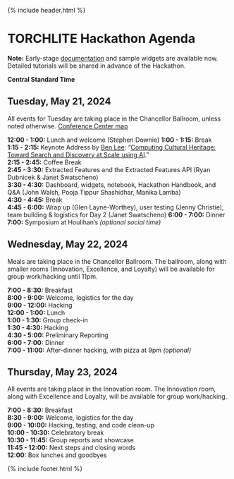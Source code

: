 {% include header.html %}

# TORCHLITE Hackathon Agenda

**Note:** Early-stage [documentation](https://htrc.github.io/torchlite-handbook/) and sample widgets are available now. Detailed tutorials will be shared in advance of the Hackathon.

**Central Standard Time** 

## Tuesday, May 21, 2024
All events for Tuesday are taking place in the Chancellor Ballroom, unless noted otherwise. 
[Conference Center map](https://stayatthei.com/wp-content/uploads/2023/04/event-map.png)

**12:00 - 1:00:** Lunch and welcome (Stephen Downie)
**1:00 - 1:15:** Break  
**1:15 - 2:15:** Keynote Address by [Ben Lee](https://ischool.uw.edu/people/faculty/profile/bcgl): “[Computing Cultural Heritage: Toward Search and Discovery at Scale using AI](lee.md).”  
**2:15  - 2:45:** Coffee Break  
**2:45 - 3:30:** Extracted Features and the Extracted Features API (Ryan Dubnicek & Janet Swatscheno)  
**3:30 - 4:30:** Dashboard, widgets, notebook, Hackathon Handbook, and Q&A (John Walsh, Pooja Tippur Shashidhar, Manika Lamba)  
**4:30 - 4:45:** Break  
**4:45 - 6:00:** Wrap up (Glen Layne-Worthey), user testing (Jenny Christie), team building & logistics for Day 2 (Janet Swatscheno) 
**6:00 - 7:00:** Dinner  
**7:00:** Symposium at Houlihan’s *(optional social time)*

## Wednesday, May 22, 2024
Meals are taking place in the Chancellor Ballroom. The ballroom, along with smaller rooms (Innovation, Excellence, and Loyalty) will be available for group work/hacking until 11pm.  

**7:00 - 8:30:** Breakfast  
**8:00 - 9:00:** Welcome, logistics for the day  
**9:00 - 12:00:** Hacking  
**12:00 - 1:00:** Lunch  
**1:00 - 1:30:** Group check-in  
**1:30 - 4:30:** Hacking  
**4:30 - 5:00:** Preliminary Reporting  
**6:00 - 7:00:** Dinner  
**7:00 - 11:00:** After-dinner hacking, with pizza at 9pm *(optional)*  

## Thursday, May 23, 2024
All events are taking place in the Innovation room. The Innovation room, along with Excellence and Loyalty, will be available for group work/hacking.

**7:00 - 8:30:** Breakfast  
**8:30 - 9:00:** Welcome, logistics for the day  
**9:00 - 10:00:** Hacking, testing, and code clean-up  
**10:00 - 10:30:** Celebratory break  
**10:30 - 11:45:** Group reports and showcase   
**11:45 - 12:00:** Next steps and closing words  
**12:00:** Box lunches and goodbyes

{% include footer.html %}
